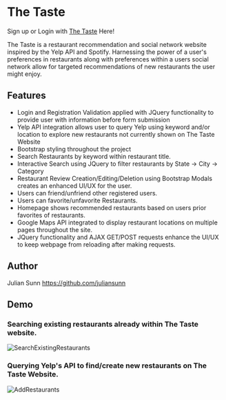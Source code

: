 # The Taste
Sign up or Login with [The Taste](http://3.142.12.39) Here!

The Taste is a restaurant recommendation and social network website inspired by the Yelp API and Spotify.  Harnessing the power of a user's preferences in restaurants along with preferences within a users social network allow for targeted recommendations of new restaurants the user might enjoy.
## Features
* Login and Registration Validation applied with JQuery functionality to provide user with information before form submission
* Yelp API integration allows user to query Yelp using keyword and/or location to explore new restaurants not currently shown on The Taste Website
* Bootstrap styling throughout the project
* Search Restaurants by keyword within restaurant title.
* Interactive Search using JQuery to filter restaurants by State -> City -> Category
* Restaurant Review Creation/Editing/Deletion using Bootstrap Modals creates an enhanced UI/UX for the user. 
* Users can friend/unfriend other registered users.
* Users can favorite/unfavorite Restaurants.
* Homepage shows recommended restaurants based on users prior favorites of restaurants.
* Google Maps API integrated to display restaurant locations on multiple pages throughout the site.
* JQuery functionality and AJAX GET/POST requests enhance the UI/UX to keep webpage from reloading after making requests.
## Author
Julian Sunn https://github.com/juliansunn
## Demo
### Searching existing restaurants already within The Taste website.
![SearchExistingRestaurants](demos/search_existing_rests.gif)
### Querying Yelp's API to find/create new restaurants on The Taste Website.
![AddRestaurants](demos/find_new_rests_yelp.gif)

